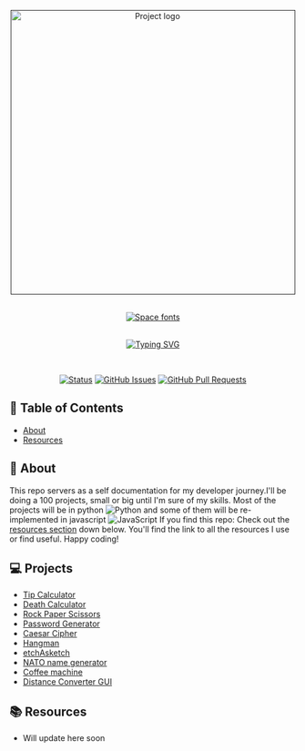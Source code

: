 <p align="center">
  <a href="" rel="noopener">
 <img height=500px src="https://media.proglib.io/posts/2020/05/29/80086d134b4e439861d47de170671e62.jpg" alt="Project logo"></a>
</p>


<br> 

<div align = "center">
<a href="https://github.com/Grem6"><img src="https://see.fontimg.com/api/renderfont4/X3A49/eyJyIjoiZnMiLCJoIjo0NCwidyI6MTI1MCwiZnMiOjM1LCJmZ2MiOiIjMDAwMDAwIiwiYmdjIjoiI0ZGRkZGRiIsInQiOjF9/MTAwIGRheXMgb2YgY29kZQ/vudotronic.png" alt="Space fonts"></a>
</div>

<br> 
<div align = "center">

[![Typing SVG](https://readme-typing-svg.demolab.com?font=Aldrich&duration=100&pause=1000&color=FFFFFF&background=000000&center=true&vCenter=true&width=500&lines=100+days%2C+100+projects)](https://github.com/Grem6)
 
</div>

<br> 


<div align = "center">


[![Status](https://img.shields.io/badge/status-active-success.svg)]()
[![GitHub Issues](https://img.shields.io/github/issues/Grem6/100-days-of-code/issues.svg)](https://github.com/Grem6/100-days-of-code/issues)
[![GitHub Pull Requests](https://img.shields.io/github/issues-pr/kylelobo/The-Documentation-Compendium.svg)](https://github.com/Grem6/100-days-of-code/pulls)

</div>





## 📝 Table of Contents

- [About](#about)
- [Resources](#resources)


## 🧐 About <a name = "about"></a>

This repo servers as a self documentation for my developer journey.I'll be doing a 100 projects, small or big until I'm sure of my skills. Most of the projects will be in python ![Python](https://img.shields.io/badge/python-3670A0?style=flat-square&logo=python&logoColor=ffdd54) and some of them will be re-implemented in javascript ![JavaScript](https://img.shields.io/badge/javascript-%23323330.svg?style=flat-square&logo=javascript&logoColor=%23F7DF1E) If you find this repo: Check out the [resources section](#resources) down below. You'll find the link to all the resources I use or find useful. Happy coding!


## 💻 Projects <a name ="projects"></a>
- [Tip Calculator](https://github.com/Grem6/100-days-of-code/tree/main/Day-001%20%5Bpy%5D)
- [Death Calculator](https://github.com/Grem6/100-days-of-code/tree/main/Day-002%20%5Bpy%5D)
- [Rock Paper Scissors](https://github.com/Grem6/100-days-of-code/tree/main/Day-003%20%5Bpy%5D)
- [Password Generator](https://github.com/Grem6/100-days-of-code/tree/main/Day-004%20%5Bpy%5D)
- [Caesar Cipher](https://github.com/Grem6/100-days-of-code/tree/main/Day-005%20%5Bpy%5D)
- [Hangman](https://github.com/Grem6/100-days-of-code/tree/main/Day-006%20%5Bpy%5D)
- [etchAsketch](https://github.com/Grem6/100-days-of-code/tree/main/Day-007%20%5Bpy%5D)
- [NATO name generator](https://github.com/Grem6/100-days-of-code/tree/main/Day-008%20%5Bpy%5D)
- [Coffee machine](https://github.com/Grem6/100-days-of-code/tree/main/Day-009%20%5Bpy%5D)
- [Distance Converter GUI](https://github.com/Grem6/100-days-of-code/tree/main/Day-010%20%5Bpy%5D)

## 📚 Resources <a name = "resources"></a>

- Will update here soon
